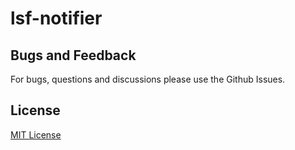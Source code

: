 # lsf-notifier

## Bugs and Feedback
For bugs, questions and discussions please use the Github Issues.

## License
[MIT License](http://www.opensource.org/licenses/mit-license.php)